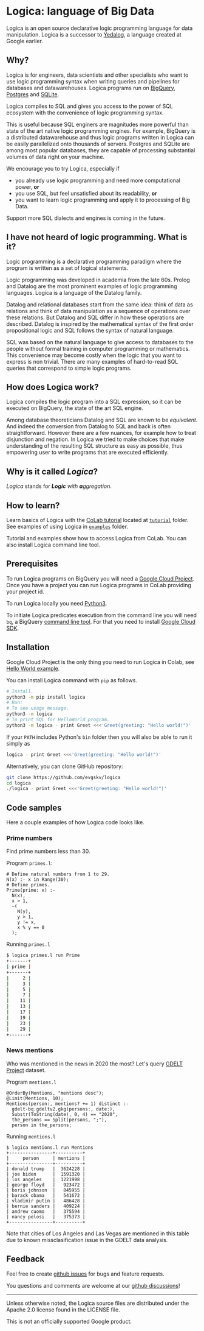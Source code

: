 <!--
Copyright 2020 Google LLC

Licensed under the Apache License, Version 2.0 (the "License");
you may not use this file except in compliance with the License.
You may obtain a copy of the License at

     http://www.apache.org/licenses/LICENSE-2.0

Unless required by applicable law or agreed to in writing, software
distributed under the License is distributed on an "AS IS" BASIS,
WITHOUT WARRANTIES OR CONDITIONS OF ANY KIND, either express or implied.
See the License for the specific language governing permissions and
limitations under the License.
-->

# Logica: language of Big Data

Logica is an open source declarative logic programming
language for data manipulation. Logica is a successor to
[Yedalog](https://research.google/pubs/pub43462/),
a language created at Google earlier.

## Why?

Logica is for engineers, data scientists and other specialists who want to use
logic programming syntax when writing queries and pipelines for databases and datawarehouses.
Logica programs run on
[BigQuery](https://cloud.google.com/bigquery), [Postgres](https://postgresql.org) and [SQLite](https://www.sqlite.org/).

Logica compiles to SQL and gives you access to the power of SQL ecosystem
with the convenience of logic programming syntax. 

This is useful because
SQL enginers are magnitudes more powerful than state of the art native
logic programming engines. For example, BigQuery is a distributed datawarehouse and thus logic programs written
in Logica can be easily parallelized onto thousands of servers. Postgres and SQLite are among most popular databases, they are
capable of processing substantial volumes of data right on your machine.

We encourage you to try Logica, especially if

*   you already use logic programming and need more computational power, **or**
*   you use SQL, but feel unsatisfied about its readability, **or**
*   you want to learn logic programming and apply it to processing of Big Data.

Support more SQL dialects and engines is coming in the future.

## I have not heard of logic programming. What is it?

Logic programming is a declarative programming paradigm where the program is
written as a set of logical statements.

Logic programming was developed in academia from the late 60s. Prolog and
Datalog are the most prominent examples of logic programming languages. Logica
is a language of the Datalog family.

Datalog and relational databases start from the same idea: think of data
as relations and think of data manipulation as a sequence of operations over
these relations. But Datalog and SQL differ in how these operations are
described. Datalog is inspired by the mathematical syntax of the first order
propositional logic and SQL follows the syntax of natural language.

SQL was based on the natural language to give access to databases to the people
without formal training in computer programming or mathematics. This convenience
may become costly when the logic that you want to express is non trivial.
There are many examples of hard-to-read SQL queries that correspond to simple
logic programs.

## How does Logica work?

Logica compiles the logic program into a SQL expression, so it can be executed
on BigQuery, the state of the art SQL engine.

Among database theoreticians Datalog and SQL are known to be _equivalent_. And
indeed the conversion from Datalog to SQL and back is often straightforward.
However there are a few nuances, for example how to treat disjunction and
negation. In Logica we tried to make choices that make understanding of the
resulting SQL structure as easy as possible, thus empowering user to write
programs that are executed efficiently.

## Why is it called _Logica_?

_Logica_ stands for _**Logic** with **a**ggregation_.

## How to learn?

Learn basics of Logica with the [CoLab tutorial](https://colab.research.google.com/github/EvgSkv/logica/blob/main/tutorial/Logica_tutorial.ipynb) located at [`tutorial`](https://github.com/EvgSkv/logica/tree/main/tutorial) folder.
See examples of using Logica in [`examples`](https://github.com/EvgSkv/logica/tree/main/examples) folder.

Tutorial and examples show how to access Logica from CoLab. You can also install Logica command line tool.

## Prerequisites

To run Logica programs on BigQuery you will need a 
[Google Cloud Project](https://console.cloud.google.com/projectcreate).
Once you have a project you can run Logica programs in CoLab providing your project id.

To run Logica locally you need [Python3](https://www.python.org/downloads/).

To initiate Logica predicates execution from the command line 
you will need `bq`, a
BigQuery [command line tool](https://cloud.google.com/bigquery/docs/bq-command-line-tool). For that you need to install 
[Google Cloud SDK](https://cloud.google.com/sdk/docs/install).

## Installation

Google Cloud Project is the only thing you need to run Logica in Colab, see
[Hello World example](https://colab.research.google.com/github/EvgSkv/logica/blob/main/examples/Logica_example_Hello_World.ipynb).

You can install Logica command with `pip` as follows.

```sh
# Install.
python3 -m pip install logica
# Run:
# To see usage message.
python3 -m logica
# To print SQL for HelloWorld program.
python3 -m logica - print Greet <<<'Greet(greeting: "Hello world!")'
```

If your `PATH` includes Python's `bin` folder then you will also be able to
run it simply as

```sh
logica - print Greet <<<'Greet(greeting: "Hello world!")'
```

Alternatively, you can clone GitHub repository:

```sh
git clone https://github.com/evgskv/logica
cd logica
./logica - print Greet <<<'Greet(greeting: "Hello world!")'
```


## Code samples

Here a couple examples of how Logica code looks like.

### Prime numbers

Find prime numbers less than 30.

Program `primes.l`:
```
# Define natural numbers from 1 to 29.
N(x) :- x in Range(30);
# Define primes.
Prime(prime: x) :-
  N(x),
  x > 1,
  ~(
    N(y),
    y > 1,
    y != x,
    x % y == 0
  );
```

Running `primes.l`
```sh
$ logica primes.l run Prime
+-------+
| prime |
+-------+
|     2 |
|     3 |
|     5 |
|     7 |
|    11 |
|    13 |
|    17 |
|    19 |
|    23 |
|    29 |
+-------+
```

### News mentions

Who was mentioned in the news in 2020 the most?
Let's query [GDELT Project](https://www.gdeltproject.org/) dataset.

Program `mentions.l`
```
@OrderBy(Mentions, "mentions desc");
@Limit(Mentions, 10);
Mentions(person:, mentions? += 1) distinct :-
  gdelt-bq.gdeltv2.gkg(persons:, date:),
  Substr(ToString(date), 0, 4) == "2020",
  the_persons == Split(persons, ";"),
  person in the_persons;
```

Running `mentions.l`
```
$ logica mentions.l run Mentions
+----------------+----------+
|     person     | mentions |
+----------------+----------+
| donald trump   |  3624228 |
| joe biden      |  1591320 |
| los angeles    |  1221998 |
| george floyd   |   923472 |
| boris johnson  |   845955 |
| barack obama   |   541672 |
| vladimir putin |   486428 |
| bernie sanders |   409224 |
| andrew cuomo   |   375594 |
| nancy pelosi   |   375373 |
+----------------+----------+
```

Note that cities of Los Angeles and Las Vegas are mentioned in this table due to known
missclasification issue in the GDELT data analysis.

## Feedback

Feel free to create [github issues](https://github.com/EvgSkv/logica/issues)
for bugs and feature requests.

You questions and comments are welcome at our [github discussions](https://github.com/EvgSkv/logica/discussions)!



---

Unless otherwise noted, the Logica source files are distributed
under the Apache 2.0 license found in the LICENSE file.

This is not an officially supported Google product.


